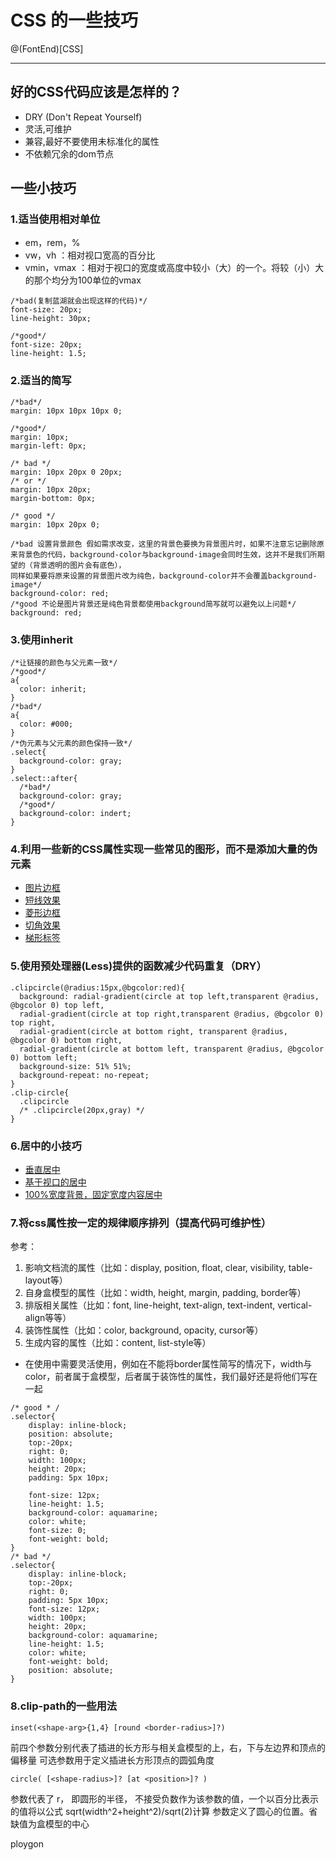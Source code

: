 # CSS 的一些技巧
@(FontEnd)[CSS]
***
## 好的CSS代码应该是怎样的？
- DRY (Don't Repeat Yourself)
- 灵活,可维护
- 兼容,最好不要使用未标准化的属性
- 不依赖冗余的dom节点

## 一些小技巧
### 1.适当使用相对单位
 - em，rem，%
 - vw，vh ：相对视口宽高的百分比
 - vmin，vmax ：相对于视口的宽度或高度中较小（大）的一个。将较（小）大的那个均分为100单位的vmax
```
/*bad(复制蓝湖就会出现这样的代码)*/
font-size: 20px;
line-height: 30px;

/*good*/
font-size: 20px;
line-height: 1.5;
```
### 2.适当的简写
```
/*bad*/
margin: 10px 10px 10px 0;

/*good*/
margin: 10px;
margin-left: 0px;

/* bad */
margin: 10px 20px 0 20px;
/* or */
margin: 10px 20px;
margin-bottom: 0px;

/* good */
margin: 10px 20px 0;

/*bad 设置背景颜色 假如需求改变，这里的背景色要换为背景图片时，如果不注意忘记删除原来背景色的代码，background-color与background-image会同时生效，这并不是我们所期望的（背景透明的图片会有底色），
同样如果要将原来设置的背景图片改为纯色，background-color并不会覆盖background-image*/
background-color: red;
/*good 不论是图片背景还是纯色背景都使用background简写就可以避免以上问题*/
background: red;
```
### 3.使用inherit
```
/*让链接的颜色与父元素一致*/
/*good*/
a{
  color: inherit;
}
/*bad*/
a{
  color: #000;
}
/*伪元素与父元素的颜色保持一致*/
.select{
  background-color: gray;
}
.select::after{
  /*bad*/
  background-color: gray;
  /*good*/
  background-color: indert;
}
```
### 4.利用一些新的CSS属性实现一些常见的图形，而不是添加大量的伪元素
  - [图片边框](http://htmlpreview.github.io/?https://github.com/Zheng-Kun/cssTip/blob/master/code/image-border/image-border.html)
  - [短线效果](http://htmlpreview.github.io/?https://github.com/Zheng-Kun/cssTip/blob/master/code/title-style/title-style.html)
  - [菱形边框](http://htmlpreview.github.io/?https://github.com/Zheng-Kun/cssTip/blob/master/code/picture/picture.html)
  - [切角效果](http://htmlpreview.github.io/?https://github.com/Zheng-Kun/cssTip/blob/master/code/picture/picture.html)
  - [梯形标签](http://htmlpreview.github.io/?https://github.com/Zheng-Kun/cssTip/blob/master/code/picture/picture.html)

### 5.使用预处理器(Less)提供的函数减少代码重复（DRY）
```
.clipcircle(@radius:15px,@bgcolor:red){
  background: radial-gradient(circle at top left,transparent @radius, @bgcolor 0) top left,
  radial-gradient(circle at top right,transparent @radius, @bgcolor 0) top right,
  radial-gradient(circle at bottom right, transparent @radius, @bgcolor 0) bottom right,
  radial-gradient(circle at bottom left, transparent @radius, @bgcolor 0) bottom left;
  background-size: 51% 51%;
  background-repeat: no-repeat;
}
.clip-circle{
  .clipcircle
  /* .clipcircle(20px,gray) */
}
```
### 6.居中的小技巧
 - [垂直居中](http://htmlpreview.github.io/?https://github.com/Zheng-Kun/cssTip/blob/master/code/center/view-center.html)
 - [基于视口的居中](http://htmlpreview.github.io/?https://github.com/Zheng-Kun/cssTip/blob/master/code/center/view-center.html)
 - [100%宽度背景，固定宽度内容居中](http://htmlpreview.github.io/?https://github.com/Zheng-Kun/cssTip/blob/master/code/center/view-center.html)

### 7.将css属性按一定的规律顺序排列（提高代码可维护性）
参考：
1. 影响文档流的属性（比如：display, position, float, clear, visibility, table-layout等） 
2. 自身盒模型的属性（比如：width, height, margin, padding, border等） 
3. 排版相关属性（比如：font, line-height, text-align, text-indent, vertical-align等等） 
4. 装饰性属性（比如：color, background, opacity, cursor等） 
5. 生成内容的属性（比如：content, list-style等）
 - 在使用中需要灵活使用，例如在不能将border属性简写的情况下，width与color，前者属于盒模型，后者属于装饰性的属性，我们最好还是将他们写在一起
```
/* good * /
.selector{
    display: inline-block;
    position: absolute;
    top:-20px;
    right: 0;
    width: 100px;
    height: 20px;
    padding: 5px 10px;

    font-size: 12px;
    line-height: 1.5;
    background-color: aquamarine;
    color: white;
    font-size: 0;
    font-weight: bold;
}
/* bad */
.selector{
    display: inline-block;
    top:-20px;
    right: 0;
    padding: 5px 10px;
    font-size: 12px;
    width: 100px;
    height: 20px;
    background-color: aquamarine;
    line-height: 1.5;
    color: white;
    font-weight: bold;
    position: absolute;
}
```

### 8.clip-path的一些用法
```
inset(<shape-arg>{1,4} [round <border-radius>]?)
 ```
 前四个参数分别代表了插进的长方形与相关盒模型的上，右，下与左边界和顶点的偏移量
 可选参数<border-radius>用于定义插进长方形顶点的圆弧角度
 ```
 circle( [<shape-radius>]? [at <position>]? )
 ```
 <shape-radius> 参数代表了 r， 即圆形的半径， 不接受负数作为该参数的值，一个以百分比表示的值将以公式 sqrt(width^2+height^2)/sqrt(2)计算
 <position> 参数定义了圆心的位置。省缺值为盒模型的中心

 ploygon
  
